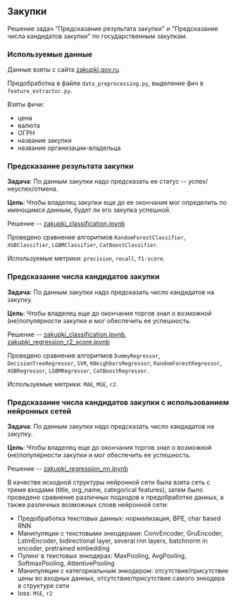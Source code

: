 ## Закупки

Решение задач "Предсказание результата закупки" и "Предсказание числа кандидатов закупки" по государственным закупкам.

### Используемые данные

Данные взяты с сайта [zakupki.gov.ru](http://www.zakupki.gov.ru/epz/main/public/home.html).

Предобработка в файле `data_preprocessing.py`, выделение фич в `feature_extractor.py`.

Взяты фичи:
* цена
* валюта
* ОГРН
* название закупки
* название организации-владельца

### Предсказание результата закупки

**Задача**: По данным закупки надо предсказать ее статус -- успех/неуспех/отмена.

**Цель**: Чтобы владелец закупки еще до ее окончания мог определить по имеющимся данным, будет ли его закупка успешной.

Решение -- [zakupki_classification.ipynb](https://github.com/zakoopkee/zakupki/blob/master/zakupki_classification.ipynb)

Проведено сравнение алгоритмов `RandomForestClassifier`, `XGBClassifier`, `LGBMClassifier`, `CatBoostClassifier`.

Используемые метрики: `precision`, `recall`, `f1-score`.

### Предсказание числа кандидатов закупки

**Задача**: По данным закупки надо предсказать число кандидатов на закупку.

**Цель**: Чтобы владелец еще до окончания торгов знал о возможной (не)популярности закупки и мог обеспечить ее успешность.

Решение -- [zakupki_classification.ipynb](https://github.com/zakoopkee/zakupki/blob/master/zakupki_classification.ipynb), [zakupki_regression_r2_score.ipynb](https://github.com/zakoopkee/zakupki/blob/master/zakupki_regression_r2_score.ipynb)

Проведено сравнение алгоритмов `DummyRegressor`, `DecisionTreeRegressor`, `SVR`, `KNeighborsRegressor`,  `RandomForestRegressor`, `XGBRegressor`, `LGBMRegressor`, `CatBoostRegressor`.

Используемые метрики: `MAE`, `MSE`, `r2`.

### Предсказание числа кандидатов закупки с использованием нейронных сетей

**Задача**: По данным закупки надо предсказать число кандидатов на закупку.

**Цель**: Чтобы владелец еще до окончания торгов знал о возможной (не)популярности закупки и мог обеспечить ее успешность.

Решение -- [zakupki_regression_nn.ipynb](https://github.com/zakoopkee/zakupki/blob/master/zakupki_regression_nn.ipynb)

В качестве исходной структуры нейронной сети была взята сеть с тремя входами (title, org_name, categorical features), затем было проведено сравнение различных подходов к предобработке данных, а также различных возможных слоев нейронной сети:
* Предобработка текстовых данных: нормализация, BPE, char based RNN
* Манипуляции с текстовыми энкодерами: ConvEncoder, GruEncoder, LstmEncoder, bidirectional layer, several rnn layers, batchnorm in encoder, pretrained embedding
* Пулинг в текстовых энкодерах: MaxPooling, AvgPooling, SoftmaxPooling, AttentivePooling
* Манипуляции с категориальным энкодером: отсутствие/присутствие цены во входных данных, отсутствие/присутствие самого энкодера в структуре сети
* loss: `MSE`, `r2`
